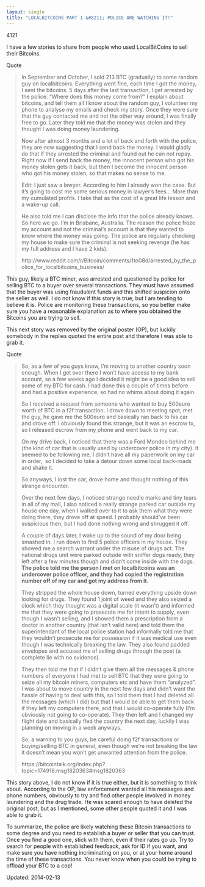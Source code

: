 ```yaml
---
layout: single
title: "LOCALBITCOINS PART 1 &#8211; POLICE ARE WATCHING IT!"
---
```

4121


<p>I have a few stories to share from people who used LocalBitCoins to sell their Bitcoins.</p>
<div>
<div>Quote</div>
</div>
<blockquote><p>In September and October, I sold 213 BTC (gradually) to some random guy on localbitcoins. Everything went fine, each time I got the money, I sent the bitcoins. 5 days after the last transaction, I get arrested by the police. &#8220;Where does this money come from?&#8221; I explain about bitcoins, and tell them all I know about the random guy, I volunteer my phone to analyse my emails and check my story. Once they were sure that the guy contacted me and not the other way around, I was finally free to go. Later they told me that the money was stolen and they thought I was doing money laundering.</p>
<p>Now after almost 3 months and a lot of back and forth with the police, they are now suggesting that I send back the money. I would gladly do that if they arrested the criminal and found out he can not repay. Right now if I send back the money, the innocent person who got his money stolen gets it back, but then I become the innocent person who got his money stolen, so that makes no sense to me.</p>
<p>Edit: I just saw a lawyer. According to him I already won the case. But it&#8217;s going to cost me some serious money in lawyer&#8217;s fees&#8230; More than my cumulated profits. I take that as the cost of a great life lesson and a wake-up call.</p>
<p>He also told me I can disclose the info that the police already knows. So here we go. I&#8217;m in Brisbane, Australia. The reason the police froze my account and not the criminal&#8217;s account is that they wanted to know where the money was going. The police are regularly checking my house to make sure the criminal is not seeking revenge (he has my full address and I have 2 kids).</p>
<p>http://www.reddit.com/r/Bitcoin/comments/1to08d/arrested_by_the_police_for_localbitcoins_business/</p></blockquote>
<p>This guy, likely a BTC miner, was arrested and questioned by police for selling BTC to a buyer over several transactions. They must have assumed that the buyer was using fraudulent funds and this shifted suspicion onto the seller as well. I do not know if this story is true, but I am tending to believe it is. Police are monitoring these transactions, so you better make sure you have a reasonable explanation as to where you obtained the Bitcoins you are trying to sell.</p>
<p>This next story was removed by the original poster (OP), but luckily somebody in the replies quoted the entire post and therefore I was able to grab it.</p>
<div>
<div>Quote</div>
</div>
<blockquote><p>So, as a few of you guys know, I&#8217;m moving to another country soon enough. When I get over there I won&#8217;t have access to my bank account, so a few weeks ago I decided it might be a good idea to sell some of my BTC for cash. I had done this a couple of times before and had a positive experience, so had no whims about doing it again.</p>
<p>So I received a request from someone who wanted to buy 500euro worth of BTC in a f2f transaction. I drove down to meeting spot, met the guy, he gave me the 500euro and basically ran back to his car and drove off. I obviously found this strange, but it was an escrow tx, so I released escrow from my phone and went back to my car.</p>
<p>On my drive back, I noticed that there was a Ford Mondeo behind me (the kind of car that is usually used by undercover police in my city). It seemed to be following me, I didn&#8217;t have all my paperwork on my car in order,  so I decided to take a detour down some local back-roads and shake it.</p>
<p>So anyways, I lost the car, drove home and thought nothing of this strange encounter.</p>
<p>Over the next few days, I noticed strange needle marks and tiny tears in all of my mail, I also noticed a really strange parked car outside my house one day, when I walked over to it to ask them what they were doing there, they drove off at speed. I probably should&#8217;ve been suspicious then, but I had done nothing wrong and shrugged it off.</p>
<p>A couple of days later, I wake up to the sound of my door being smashed in. I run down to find 5 police officers in my house. They showed me a search warrant under the misuse of drugs act. The national drugs unit were parked outside with sniffer dogs ready, they left after a few minutes though and didn&#8217;t come inside with the dogs. <strong>The police told me the person I met on localbitcoins was an undercover police officer, and they had copied the registration number off of my car and got my address from it.</strong></p>
<p>They stripped the whole house down, turned everything upside down looking for drugs. They found 1 joint of weed and they also seized a clock which they thought was a digital scale (it wasn&#8217;t) and informed me that they were going to prosecute me for intent to supply, even though I wasn&#8217;t selling, and I showed them a prescription from a doctor in another country (that isn&#8217;t valid here) and told them the superintendant of the local police station had informally told me that they wouldn&#8217;t prosecute me for possession if it was medical use even though I was technically breaking the law. They also found padded envelopes and accused me of selling drugs through the post (a complete lie with no evidence).</p>
<p>They then told me that if I didn&#8217;t give them all the messages &amp; phone numbers of everyone I had met to sell BTC that they were going to seize all my bitcoin miners, computers etc and have them &#8220;analyzed&#8221;. I was about to move country in the next few days and didn&#8217;t want the hassle of having to deal with this, so I told them that I had deleted all the messages (which I did) but that I would be able to get them back if they left my computers there, and that I would co-operate fully (I&#8217;m obviously not going to co-operate). They then left and I changed my flight date and basically fled the country the next day, luckily I was planning on moving in a week anyways.</p>
<p>So, a warning to you guys, be careful doing f2f transactions or buying/selling BTC in general, even though we&#8217;re not breaking the law it doesn&#8217;t mean you won&#8217;t get unwanted attention from the police.</p>
<p>https://bitcointalk.org/index.php?topic=174918.msg1820363#msg1820363</p></blockquote>
<p>This story above, I do not know if it is true either, but it is something to think about. According to the OP, law enforcement wanted all his messages and phone numbers, obviously to try and find other people involved in money laundering and the drug trade. He was scared enough to have deleted the original post, but as I mentioned, some other people quoted it and I was able to grab it.</p>
<p>To summarize, the police are likely watching these Bitcoin transactions to some degree and you need to establish a buyer or seller that you can trust. Once you find a good one, stick with them, even if their rates go up. Try to search for people with established feedback, ask for ID if you want, and make sure you have nothing incriminating on you, or at your home around the time of these transactions. You never know when you could be trying to offload your BTC to a cop!</p>

Updated: 2014-02-13

